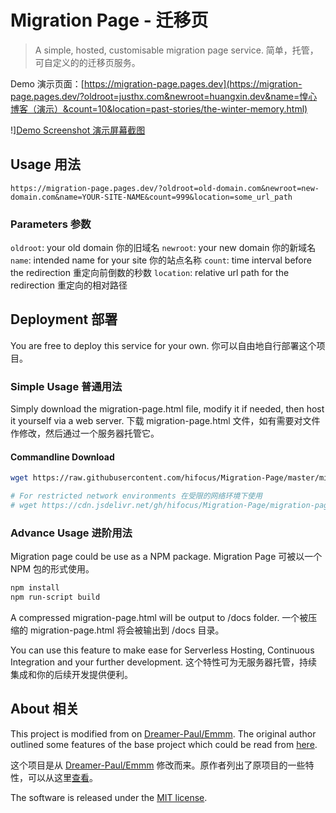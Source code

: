 # Migration Page - 迁移页

> A simple, hosted, customisable migration page service. 简单，托管，可自定义的的迁移页服务。

Demo 演示页面：[https://migration-page.pages.dev](https://migration-page.pages.dev/?oldroot=justhx.com&newroot=huangxin.dev&name=惶心博客（演示）&count=10&location=past-stories/the-winter-memory.html)

!][Demo Screenshot 演示屏幕截图](https://vip1.loli.io/2021/09/05/ustYyUIzp5bOwrg.png)

## Usage 用法

`https://migration-page.pages.dev/?oldroot=old-domain.com&newroot=new-domain.com&name=YOUR-SITE-NAME&count=999&location=some_url_path`

### Parameters 参数

`oldroot`: your old domain 你的旧域名
`newroot`: your new domain 你的新域名
`name`: intended name for your site 你的站点名称
`count`: time interval before the redirection 重定向前倒数的秒数
`location`: relative url path for the redirection  重定向的相对路径

## Deployment 部署

You are free to deploy this service for your own.
你可以自由地自行部署这个项目。

### Simple Usage 普通用法

Simply download the migration-page.html file, modify it if needed, then host it yourself via a web server.
下载 migration-page.html 文件，如有需要对文件作修改，然后通过一个服务器托管它。

#### Commandline Download

```bash
wget https://raw.githubusercontent.com/hifocus/Migration-Page/master/migration-page.html -O index.html

# For restricted network environments 在受限的网络环境下使用
# wget https://cdn.jsdelivr.net/gh/hifocus/Migration-Page/migration-page.html
```

### Advance Usage 进阶用法

Migration page could be use as a NPM package.
Migration Page 可被以一个 NPM 包的形式使用。

```bash
npm install
npm run-script build
```

A compressed migration-page.html will be output to /docs folder.
一个被压缩的 migration-page.html 将会被输出到 /docs 目录。

You can use this feature to make ease for Serverless Hosting, Continuous Integration and your further development.
这个特性可为无服务器托管，持续集成和你的后续开发提供便利。

## About 相关

This project is modified from on [Dreamer-Paul/Emmm](https://github.com/Dreamer-Paul/Emmm). The original author outlined some features of the base project which could be read from [here](https://github.com/Dreamer-Paul/Emmm#%E9%A1%B9%E7%9B%AE%E7%89%B9%E6%80%A7).

这个项目是从 [Dreamer-Paul/Emmm](https://github.com/Dreamer-Paul/Emmm) 修改而来。原作者列出了原项目的一些特性，可以从这里[查看](https://github.com/Dreamer-Paul/Emmm#%E9%A1%B9%E7%9B%AE%E7%89%B9%E6%80%A7)。

The software is released under the [MIT license](https://github.com/hifocus/Migration-Page/blob/master/LICENSE).